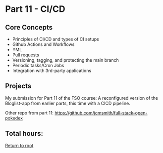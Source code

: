# Part 11 - CI/CD

## Core Concepts

- Principles of CI/CD and types of CI setups
- Github Actions and Workflows
- YML
- Pull requests
- Versioning, tagging, and protecting the main branch
- Periodic tasks/Cron Jobs
- Integration with 3rd-party applications

## Projects

My submission for Part 11 of the FSO course: A reconfigured version of the Bloglist-app from earlier parts, this time with a CICD pipeline.

Other repo from part 11:
https://github.com/jcmsmith/full-stack-open-pokedex

## Total hours:

[Return to root](https://github.com/jcmsmith/Full-Stack-open)
